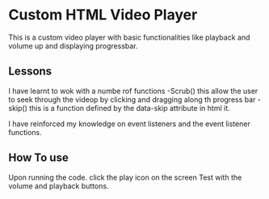 # Custom HTML Video Player

This is a custom video player with basic functionalities like playback and volume up and displaying progressbar.

## Lessons

I have learnt to wok with a numbe rof functions
    -Scrub() this allow the user to seek through the videop by clicking and dragging along th progress bar
    -skip() this is a function defined by the data-skip attribute in html it.

I have reinforced my knowledge on event listeners  and the event listener functions.

## How To use

Upon running the code.
click the play icon on the screen
Test with the volume and playback buttons.

